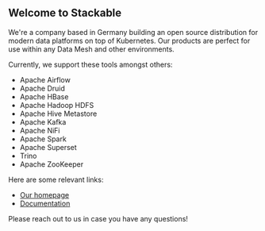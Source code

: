 ## Welcome to Stackable

We're a company based in Germany building an open source distribution for modern data platforms on top of Kubernetes.
Our products are perfect for use within any Data Mesh and other environments.

Currently, we support these tools amongst others:
* Apache Airflow
* Apache Druid
* Apache HBase
* Apache Hadoop HDFS
* Apache Hive Metastore
* Apache Kafka
* Apache NiFi
* Apache Spark
* Apache Superset
* Trino
* Apache ZooKeeper

Here are some relevant links:
* [Our homepage](https://www.stackable.de/en)
* [Documentation](https://docs.stackable.tech)

Please reach out to us in case you have any questions!
